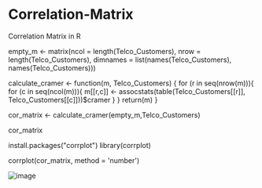 # Correlation-Matrix
Correlation Matrix in R


empty_m <- matrix(ncol = length(Telco_Customers),
                  nrow = length(Telco_Customers),
                  dimnames = list(names(Telco_Customers),
                                  names(Telco_Customers)))

calculate_cramer <- function(m, Telco_Customers) {
  for (r in seq(nrow(m))){
    for (c in seq(ncol(m))){
      m[[r,c]] <- assocstats(table(Telco_Customers[[r]], Telco_Customers[[c]]))$cramer
    }
  }
  return(m)
}

cor_matrix <- calculate_cramer(empty_m,Telco_Customers)

cor_matrix

install.packages("corrplot")
library(corrplot)

corrplot(cor_matrix, method = 'number')

![image](https://user-images.githubusercontent.com/114650133/199357424-9c275f59-4c2a-4f48-9dd1-cae2168d75eb.png)
